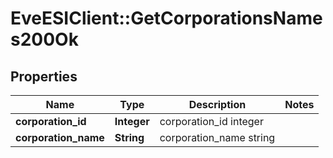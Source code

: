 # EveESIClient::GetCorporationsNames200Ok

## Properties
Name | Type | Description | Notes
------------ | ------------- | ------------- | -------------
**corporation_id** | **Integer** | corporation_id integer | 
**corporation_name** | **String** | corporation_name string | 


